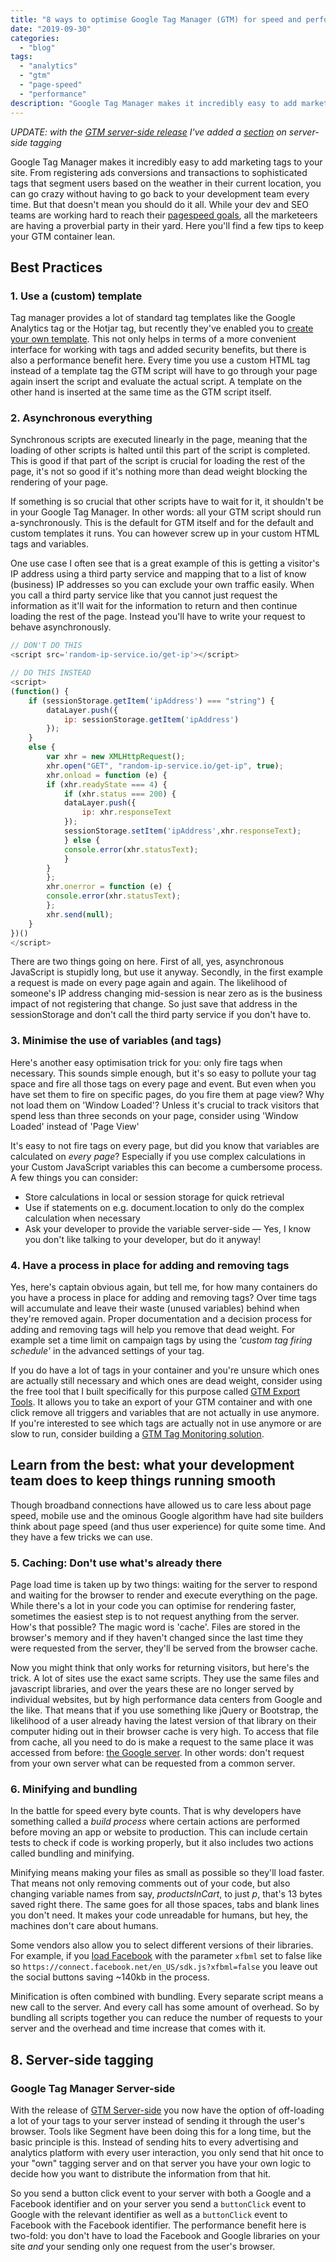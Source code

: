 ```yaml
---
title: "8 ways to optimise Google Tag Manager (GTM) for speed and performance"
date: "2019-09-30"
categories: 
  - "blog"
tags: 
  - "analytics"
  - "gtm"
  - "page-speed"
  - "performance"
description: "Google Tag Manager makes it incredibly easy to add marketing tags to your site. From registering ads conversions and transactions to sophisticated tags that segment users based on the weather in their current location, you can go crazy without having to go back to your development team every time. But that doesn't mean you should do it all. While your dev and SEO teams are working hard to reach their pagespeed goals all the marketeers are having a proverbial party in their yard. Here you'll find a few tips to keep your GTM container lean and fast."
---
```


_UPDATE: with the [GTM server-side release](https://www.dumkydewilde.nl/2020/08/why-googles-new-gtm-server-side-tagging-solution-is-a-big-win-win-for-both-your-website-and-google/) I've added a [section](#server-side) on server-side tagging_

Google Tag Manager makes it incredibly easy to add marketing tags to your site. From registering ads conversions and transactions to sophisticated tags that segment users based on the weather in their current location, you can go crazy without having to go back to your development team every time. But that doesn't mean you should do it all. While your dev and SEO teams are working hard to reach their [pagespeed goals](https://developers.google.com/speed/pagespeed/insights/), all the marketeers are having a proverbial party in their yard. Here you'll find a few tips to keep your GTM container lean.

## Best Practices

### 1\. Use a (custom) template

Tag manager provides a lot of standard tag templates like the Google Analytics tag or the Hotjar tag, but recently they've enabled you to [create your own template](https://www.dumkydewilde.nl/2019/06/gtm-custom-templates-how-to-think-about-building-your-own/). This not only helps in terms of a more convenient interface for working with tags and added security benefits, but there is also a performance benefit here. Every time you use a custom HTML tag instead of a template tag the GTM script will have to go through your page again insert the script and evaluate the actual script. A template on the other hand is inserted at the same time as the GTM script itself.

### 2\. Asynchronous everything

Synchronous scripts are executed linearly in the page, meaning that the loading of other scripts is halted until this part of the script is completed. This is good if that part of the script is crucial for loading the rest of the page, it's not so good if it's nothing more than dead weight blocking the rendering of your page.

If something is so crucial that other scripts have to wait for it, it shouldn't be in your Google Tag Manager. In other words: all your GTM script should run a-synchronously. This is the default for GTM itself and for the default and custom templates it runs. You can however screw up in your custom HTML tags and variables.

One use case I often see that is a great example of this is getting a visitor's IP address using a third party service and mapping that to a list of know (business) IP addresses so you can exclude your own traffic easily. When you call a third party service like that you cannot just request the information as it'll wait for the information to return and then continue loading the rest of the page. Instead you'll have to write your request to behave asynchronously.

```javascript
// DON'T DO THIS
<script src='random-ip-service.io/get-ip'></script>

// DO THIS INSTEAD
<script>
(function() {
    if (sessionStorage.getItem('ipAddress') === "string") {
        dataLayer.push({
            ip: sessionStorage.getItem('ipAddress')
        }); 
    }
    else {
        var xhr = new XMLHttpRequest();
        xhr.open("GET", "random-ip-service.io/get-ip", true);
        xhr.onload = function (e) {
        if (xhr.readyState === 4) {
            if (xhr.status === 200) {
            dataLayer.push({
                ip: xhr.responseText
            });
            sessionStorage.setItem('ipAddress',xhr.responseText);
            } else {
            console.error(xhr.statusText);
            }
        }
        };
        xhr.onerror = function (e) {
        console.error(xhr.statusText);
        };
        xhr.send(null);
    }
})()
</script>
```

There are two things going on here. First of all, yes, asynchronous JavaScript is stupidly long, but use it anyway. Secondly, in the first example a request is made on every page again and again. The likelihood of someone's IP address changing mid-session is near zero as is the business impact of not registering that change. So just save that address in the sessionStorage and don't call the third party service if you don't have to.

### 3\. Minimise the use of variables (and tags)

Here's another easy optimisation trick for you: only fire tags when necessary. This sounds simple enough, but it's so easy to pollute your tag space and fire all those tags on every page and event. But even when you have set them to fire on specific pages, do you fire them at page view? Why not load them on 'Window Loaded'? Unless it's crucial to track visitors that spend less than three seconds on your page, consider using 'Window Loaded' instead of 'Page View'

It's easy to not fire tags on every page, but did you know that variables are calculated on _every page_? Especially if you use complex calculations in your Custom JavaScript variables this can become a cumbersome process. A few things you can consider:

- Store calculations in local or session storage for quick retrieval
- Use if statements on e.g. document.location to only do the complex calculation when necessary
- Ask your developer to provide the variable server-side — Yes, I know you don't like talking to your developer, but do it anyway!

### 4\. Have a process in place for adding and removing tags

Yes, here's captain obvious again, but tell me, for how many containers do you have a process in place for adding and removing tags? Over time tags will accumulate and leave their waste (unused variables) behind when they're removed again. Proper documentation and a decision process for adding and removing tags will help you remove that dead weight. For example set a time limit on campaign tags by using the _'custom tag firing schedule'_ in the advanced settings of your tag.

If you do have a lot of tags in your container and you're unsure which ones are actually still necessary and which ones are dead weight, consider using the free tool that I built specifically for this purpose called [GTM Export Tools](https://gtm-export-tools.web.app/). It allows you to take an export of your GTM container and with one click remove all triggers and variables that are not actually in use anymore. If you're interested to see which tags are actually not in use anymore or are slow to run, consider building a [GTM Tag Monitoring solution](https://www.dumkydewilde.nl/2020/07/building-a-complete-tag-monitoring-solution-for-google-tag-manager/).

## Learn from the best: what your development team does to keep things running smooth

Though broadband connections have allowed us to care less about page speed, mobile use and the ominous Google algorithm have had site builders think about page speed (and thus user experience) for quite some time. And they have a few tricks we can use.

### 5\. Caching: Don't use what's already there

Page load time is taken up by two things: waiting for the server to respond and waiting for the browser to render and execute everything on the page. While there's a lot in your code you can optimise for rendering faster, sometimes the easiest step is to not request anything from the server. How's that possible? The magic word is 'cache'. Files are stored in the browser's memory and if they haven't changed since the last time they were requested from the server, they'll be served from the browser cache.

Now you might think that only works for returning visitors, but here's the trick. A lot of sites use the exact same scripts. They use the same files and javascript libraries, and over the years these are no longer served by individual websites, but by high performance data centers from Google and the like. That means that if you use something like jQuery or Bootstrap, the likelihood of a user already having the latest version of that library on their computer hiding out in their browser cache is very high. To access that file from cache, all you need to do is make a request to the same place it was accessed from before: [the Google server](https://developers.google.com/speed/libraries). In other words: don't request from your own server what can be requested from a common server.

### 6\. Minifying and bundling

In the battle for speed every byte counts. That is why developers have something called a _build process_ where certain actions are performed before moving an app or website to production. This can include certain tests to check if code is working properly, but it also includes two actions called bundling and minifying.

Minifying means making your files as small as possible so they'll load faster. That means not only removing comments out of your code, but also changing variable names from say, _productsInCart_, to just _p_, that's 13 bytes saved right there. The same goes for all those spaces, tabs and blank lines you don't need. It makes your code unreadable for humans, but hey, the machines don't care about humans.

Some vendors also allow you to select different versions of their libraries. For example, if you [load Facebook](https://developers.facebook.com/docs/javascript/advanced-setup/) with the parameter `xfbml` set to false like so `https://connect.facebook.net/en_US/sdk.js?xfbml=false` you leave out the social buttons saving ~140kb in the process.

Minification is often combined with bundling. Every separate script means a new call to the server. And every call has some amount of overhead. So by bundling all scripts together you can reduce the number of requests to your server and the overhead and time increase that comes with it.

## 8\. Server-side tagging

### Google Tag Manager Server-side

With the release of [GTM Server-side](https://www.dumkydewilde.nl/2020/08/why-googles-new-gtm-server-side-tagging-solution-is-a-big-win-win-for-both-your-website-and-google/) you now have the option of off-loading a lot of your tags to your server instead of sending it through the user's browser. Tools like Segment have been doing this for a long time, but the basic principle is this. Instead of sending hits to every advertising and analytics platform with every user interaction, you only send that hit once to your "own" tagging server and on that server you have your own logic to decide how you want to distribute the information from that hit.

So you send a button click event to your server with both a Google and a Facebook identifier and on your server you send a `buttonClick` event to Google with the relevant identifier as well as a `buttonClick` event to Facebook with the Facebook identifier. The performance benefit here is two-fold: you don't have to load the Facebook and Google libraries on your site _and_ your sending only one request from the user's browser.
